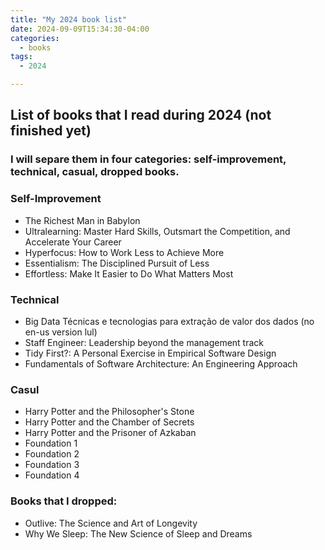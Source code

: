 ```yaml
---
title: "My 2024 book list"
date: 2024-09-09T15:34:30-04:00
categories: 
  - books
tags:
  - 2024

---
```


## List of books that I read during 2024 (not finished yet)

### I will separe them in four categories: self-improvement, technical, casual, dropped books.

### Self-Improvement

- The Richest Man in Babylon
- Ultralearning: Master Hard Skills, Outsmart the Competition, and Accelerate Your Career
- Hyperfocus: How to Work Less to Achieve More
- Essentialism: The Disciplined Pursuit of Less
- Effortless: Make It Easier to Do What Matters Most 

### Technical

- Big Data Técnicas e tecnologias para extração de valor dos dados (no en-us version lul)
- Staff Engineer: Leadership beyond the management track
- Tidy First?: A Personal Exercise in Empirical Software Design
- Fundamentals of Software Architecture: An Engineering Approach

### Casul

- Harry Potter and the Philosopher's Stone 
- Harry Potter and the Chamber of Secrets
- Harry Potter and the Prisoner of Azkaban
- Foundation 1
- Foundation 2
- Foundation 3
- Foundation 4 

### Books that I dropped:

- Outlive: The Science and Art of Longevity
- Why We Sleep: The New Science of Sleep and Dreams